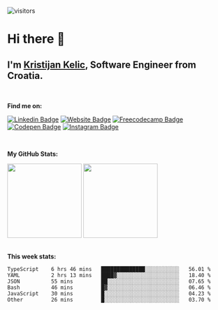 ![visitors](https://visitor-badge.glitch.me/badge?page_id=KristijanKelic)

# Hi there 👋

## I'm <a href="https://kristijankelic.vercel.app" target="_blank">Kristijan Kelic</a>, Software Engineer from Croatia.

<br/>

**Find me on:**

[![Linkedin Badge](https://img.shields.io/badge/linkedin-%230077B5.svg?style=for-the-badge&logo=linkedin&logoColor=white)](https://linkedin.com/in/kristijankelic/)
[![Website Badge](https://img.shields.io/badge/website-3d89fc?style=for-the-badge&logo=google%20chrome&logoColor=white)](https://kristijankelic.vercel.app/)
[![Freecodecamp Badge](https://img.shields.io/badge/Freecodecamp-%23123.svg?&style=for-the-badge&logo=freecodecamp&logoColor=green)](https://www.freecodecamp.org/kristijankelic/)
[![Codepen Badge](https://img.shields.io/badge/Codepen-000000?style=for-the-badge&logo=codepen&logoColor=white)](https://codepen.io/KristijanKelic/)
[![Instagram Badge](https://img.shields.io/badge/Instagram-%23E4405F.svg?style=for-the-badge&logo=Instagram&logoColor=white)](https://www.instagram.com/kristijankelic/)

<br/>

**My GitHub Stats:**

<div>
  <img height="170em" src="https://github-readme-stats.vercel.app/api?username=KristijanKelic&show_icons=true&hide_border=true&count_private=true&include_all_commits=true&theme=dark" />
  <img height="170em" src="https://github-readme-stats.vercel.app/api/top-langs/?username=KristijanKelic&show_icons=true&hide_border=true&layout=compact&theme=dark"/>
</div>

<br/>

**This week stats:**

<!--START_SECTION:waka-->

```text
TypeScript    6 hrs 46 mins   ██████████████░░░░░░░░░░░   56.01 %
YAML          2 hrs 13 mins   ████▓░░░░░░░░░░░░░░░░░░░░   18.40 %
JSON          55 mins         ██░░░░░░░░░░░░░░░░░░░░░░░   07.65 %
Bash          46 mins         █▓░░░░░░░░░░░░░░░░░░░░░░░   06.46 %
JavaScript    30 mins         █░░░░░░░░░░░░░░░░░░░░░░░░   04.23 %
Other         26 mins         █░░░░░░░░░░░░░░░░░░░░░░░░   03.70 %
```

<!--END_SECTION:waka-->
